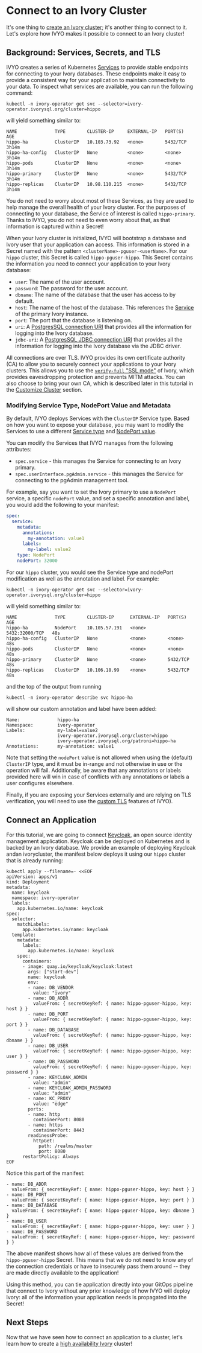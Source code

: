 # Connect to an Ivory Cluster

It's one thing to [create an Ivory cluster](https://github.com/IvorySQL/ivory-operator/blob/master/docs/content/tutorial/create-cluster.md); it's another thing to connect to it. Let's explore how IVYO makes it possible to connect to an Ivory cluster!

## Background: Services, Secrets, and TLS

IVYO creates a series of Kubernetes [Services](https://kubernetes.io/docs/concepts/services-networking/service/) to provide stable endpoints for connecting to your Ivory databases. These endpoints make it easy to provide a consistent way for your application to maintain connectivity to your data. To inspect what services are available, you can run the following command:

```
kubectl -n ivory-operator get svc --selector=ivory-operator.ivorysql.org/cluster=hippo
```

will yield something similar to:

```
NAME              TYPE        CLUSTER-IP     EXTERNAL-IP   PORT(S)    AGE
hippo-ha          ClusterIP   10.103.73.92   <none>        5432/TCP   3h14m
hippo-ha-config   ClusterIP   None           <none>        <none>     3h14m
hippo-pods        ClusterIP   None           <none>        <none>     3h14m
hippo-primary     ClusterIP   None           <none>        5432/TCP   3h14m
hippo-replicas    ClusterIP   10.98.110.215  <none>        5432/TCP   3h14m
```

You do not need to worry about most of these Services, as they are used to help manage the overall health of your Ivory cluster. For the purposes of connecting to your database, the Service of interest is called `hippo-primary`. Thanks to IVYO, you do not need to even worry about that, as that information is captured within a Secret!

When your Ivory cluster is initialized, IVYO will bootstrap a database and Ivory user that your application can access. This information is stored in a Secret named with the pattern `<clusterName>-pguser-<userName>`. For our `hippo` cluster, this Secret is called `hippo-pguser-hippo`. This Secret contains the information you need to connect your application to your Ivory database:

- `user`: The name of the user account.
- `password`: The password for the user account.
- `dbname`: The name of the database that the user has access to by default.
- `host`: The name of the host of the database.
  This references the [Service](https://kubernetes.io/docs/concepts/services-networking/service/) of the primary Ivory instance.
- `port`: The port that the database is listening on.
- `uri`: A [PostgresSQL connection URI](https://www.postgresql.org/docs/current/libpq-connect.html#LIBPQ-CONNSTRING)
  that provides all the information for logging into the Ivory database.
- `jdbc-uri`: A [PostgresSQL JDBC connection URI](https://jdbc.postgresql.org/documentation/use/) that provides
  all the information for logging into the Ivory database via the JDBC driver.

All connections are over TLS. IVYO provides its own certificate authority (CA) to allow you to securely connect your applications to your Ivory clusters. This allows you to use the [`verify-full` "SSL mode"](https://www.postgresql.org/docs/current/libpq-ssl.html#LIBPQ-SSL-SSLMODE-STATEMENTS) of Ivory, which provides eavesdropping protection and prevents MITM attacks. You can also choose to bring your own CA, which is described later in this tutorial in the [Customize Cluster](https://github.com/IvorySQL/ivory-operator/blob/master/docs/content/tutorial/customize-cluster.md) section.

### Modifying Service Type, NodePort Value and Metadata

By default, IVYO deploys Services with the `ClusterIP` Service type. Based on how you want to expose your database,
you may want to modify the Services to use a different
[Service type](https://kubernetes.io/docs/concepts/services-networking/service/#publishing-services-service-types)
and [NodePort value](https://kubernetes.io/docs/concepts/services-networking/service/#type-nodeport).

You can modify the Services that IVYO manages from the following attributes:

- `spec.service` - this manages the Service for connecting to an Ivory primary.
- `spec.userInterface.pgAdmin.service` - this manages the Service for connecting to the pgAdmin management tool.

For example, say you want to set the Ivory primary to use a `NodePort` service, a specific `nodePort` value, and set
a specific annotation and label, you would add the following to your manifest:

```yaml
spec:
  service:
    metadata:
      annotations:
        my-annotation: value1
      labels:
        my-label: value2
    type: NodePort
    nodePort: 32000
```

For our `hippo` cluster, you would see the Service type and nodePort modification as well as the annotation and label.
For example:

```
kubectl -n ivory-operator get svc --selector=ivory-operator.ivorysql.org/cluster=hippo
```

will yield something similar to:

```
NAME              TYPE        CLUSTER-IP      EXTERNAL-IP   PORT(S)          AGE
hippo-ha          NodePort    10.105.57.191   <none>        5432:32000/TCP   48s
hippo-ha-config   ClusterIP   None            <none>        <none>           48s
hippo-pods        ClusterIP   None            <none>        <none>           48s
hippo-primary     ClusterIP   None            <none>        5432/TCP         48s
hippo-replicas    ClusterIP   10.106.18.99    <none>        5432/TCP         48s
```

and the top of the output from running

```
kubectl -n ivory-operator describe svc hippo-ha
```

will show our custom annotation and label have been added:

```
Name:              hippo-ha
Namespace:         ivory-operator
Labels:            my-label=value2
                   ivory-operator.ivorysql.org/cluster=hippo
                   ivory-operator.ivorysql.org/patroni=hippo-ha
Annotations:       my-annotation: value1
```

Note that setting the `nodePort` value is not allowed when using the (default) `ClusterIP` type, and it must be in-range
and not otherwise in use or the operation will fail. Additionally, be aware that any annotations or labels provided here
will win in case of conflicts with any annotations or labels a user configures elsewhere.

Finally, if you are exposing your Services externally and are relying on TLS
verification, you will need to use the [custom TLS](https://github.com/IvorySQL/ivory-operator/blob/master/docs/content/tutorial/customize-cluster.md#customize-tls)
features of IVYO).

## Connect an Application

For this tutorial, we are going to connect [Keycloak](https://www.keycloak.org/), an open source
identity management application. Keycloak can be deployed on Kubernetes and is backed by an Ivory
database. We provide an example of deploying Keycloak andan ivorycluster, the manifest below deploys it using our `hippo` cluster that is already running:

```
kubectl apply --filename=- <<EOF
apiVersion: apps/v1
kind: Deployment
metadata:
  name: keycloak
  namespace: ivory-operator
  labels:
    app.kubernetes.io/name: keycloak
spec:
  selector:
    matchLabels:
      app.kubernetes.io/name: keycloak
  template:
    metadata:
      labels:
        app.kubernetes.io/name: keycloak
    spec:
      containers:
      - image: quay.io/keycloak/keycloak:latest
        args: ["start-dev"]
        name: keycloak
        env:
        - name: DB_VENDOR
          value: "ivory"
        - name: DB_ADDR
          valueFrom: { secretKeyRef: { name: hippo-pguser-hippo, key: host } }
        - name: DB_PORT
          valueFrom: { secretKeyRef: { name: hippo-pguser-hippo, key: port } }
        - name: DB_DATABASE
          valueFrom: { secretKeyRef: { name: hippo-pguser-hippo, key: dbname } }
        - name: DB_USER
          valueFrom: { secretKeyRef: { name: hippo-pguser-hippo, key: user } }
        - name: DB_PASSWORD
          valueFrom: { secretKeyRef: { name: hippo-pguser-hippo, key: password } }
        - name: KEYCLOAK_ADMIN
          value: "admin"
        - name: KEYCLOAK_ADMIN_PASSWORD
          value: "admin"
        - name: KC_PROXY
          value: "edge"
        ports:
        - name: http
          containerPort: 8080
        - name: https
          containerPort: 8443
        readinessProbe:
          httpGet:
            path: /realms/master
            port: 8080
      restartPolicy: Always
EOF
```

Notice this part of the manifest:

```
- name: DB_ADDR
  valueFrom: { secretKeyRef: { name: hippo-pguser-hippo, key: host } }
- name: DB_PORT
  valueFrom: { secretKeyRef: { name: hippo-pguser-hippo, key: port } }
- name: DB_DATABASE
  valueFrom: { secretKeyRef: { name: hippo-pguser-hippo, key: dbname } }
- name: DB_USER
  valueFrom: { secretKeyRef: { name: hippo-pguser-hippo, key: user } }
- name: DB_PASSWORD
  valueFrom: { secretKeyRef: { name: hippo-pguser-hippo, key: password } }
```

The above manifest shows how all of these values are derived from the `hippo-pguser-hippo` Secret. This means that we do not need to know any of the connection credentials or have to insecurely pass them around -- they are made directly available to the application!

Using this method, you can tie application directly into your GitOps pipeline that connect to Ivory without any prior knowledge of how IVYO will deploy Ivory: all of the information your application needs is propagated into the Secret!

## Next Steps

Now that we have seen how to connect an application to a cluster, let's learn how to create a [high availability Ivory](https://github.com/IvorySQL/ivory-operator/blob/master/docs/content/tutorial/high-availability.md) cluster!
